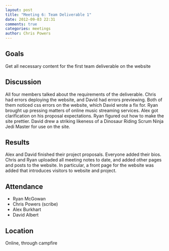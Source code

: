 ```yaml
---
layout: post
title: "Meeting 6: Team Deliverable 1"
date: 2012-09-03 22:31
comments: true
categories: meetings
author: Chris Powers
---
```


## Goals

Get all necessary content for the first team deliverable on the website

## Discussion

All four members talked about the requirements of the deliverable. Chris had errors deploying the website, and David had errors previewing. Both of them noticed css errors on the website, which David wrote a fix for. Ryan brought up pressing matters of online music streaming services. Alex got clarification on his proposal expectations. Ryan figured out how to make the site prettier. David drew a striking likeness of a Dinosaur Riding Scrum Ninja Jedi Master for use on the site.

## Results

Alex and David finished their project proposals. Everyone added their bios. Chris and Ryan uploaded all meeting notes to date, and added other pages and posts to the website. In particular, a front page for the website was added that introduces visitors to website and project.

## Attendance

-   Ryan McGowan
-   Chris Powers (scribe)
-   Alex Burkhart
-   David Albert

## Location

Online, through campfire
